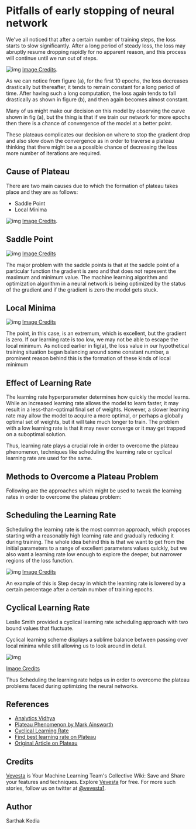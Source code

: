 # Pitfalls of early stopping of neural network
We've all noticed that after a certain number of training steps, the loss starts to slow significantly. After a long period of steady loss, the loss may abruptly resume dropping rapidly for no apparent reason, and this process will continue until we run out of steps.

![img](https://cdn-images-1.medium.com/max/900/0*rA05n6siCddLinjn.png)
[Image Credits](https://cdn-images-1.medium.com/max/900/0*rA05n6siCddLinjn.png).

As we can notice from figure (a), for the first 10 epochs, the loss decreases drastically but thereafter, it tends to remain constant for a long period of time. After having such a long computation, the loss again tends to fall drastically as shown in figure (b), and then again becomes almost constant.

Many of us might make our decision on this model by observing the curve shown in fig (a), but the thing is that if we train our network for more epochs then there is a chance of convergence of the model at a better point.

These plateaus complicates our decision on where to stop the gradient drop and also slow down the convergence as in order to traverse a plateau thinking that there might be a a possible chance of decreasing the loss more number of iterations are required.

## Cause of Plateau
There are two main causes due to which the formation of plateau takes place and they are as follows:
* Saddle Point
* Local Minima

![img](https://cdn-images-1.medium.com/max/900/1*-ya2AEsB91XDsjXkMjs-tg.png)
[Image Credits](https://medium.com/r/?url=https%3A%2F%2Fwww.researchgate.net%2Ffigure%2FDefinition-of-grey-level-blobs-from-local-minima-and-saddle-points-2D-case_fig1_10651758).

## Saddle Point

![img](https://cdn-images-1.medium.com/max/900/0*OQE_bSxccQ6R45P5.png)
[Image Credits](https://medium.com/r/?url=https%3A%2F%2Fen.wikipedia.org%2Fwiki%2FSaddle_point)

The major problem with the saddle points is that at the saddle point of a particular function the gradient is zero and that does not represent the maximum and minimum value. The machine learning algorithm and optimization algorithm in a neural network is being optimized by the status of the gradient and if the gradient is zero the model gets stuck.

## Local Minima

![img](https://cdn-images-1.medium.com/max/900/0*UfvC_Z1JespJIOcr.png)
[Image Credits](https://www.researchgate.net/figure/1st-order-saddle-point-in-the-3-dimensional-surface-Surface-is-described-by-the_fig7_280804948)

The point, in this case, is an extremum, which is excellent, but the gradient is zero. If our learning rate is too low, we may not be able to escape the local minimum. As noticed earlier in fig(a), the loss value in our hypothetical training situation began balancing around some constant number, a  prominent reason behind this is the formation of these kinds of local minimum

## Effect of Learning Rate
The learning rate hyperparameter determines how quickly the model learns. While an increased learning rate allows the model to learn faster, it may result in a less-than-optimal final set of weights. However, a slower learning rate may allow the model to acquire a more optimal, or perhaps a globally optimal set of weights, but it will take much longer to train. The problem with a low learning rate is that it may never converge or it may get trapped on a suboptimal solution.

Thus, learning rate plays a crucial role in order to overcome the plateau phenomenon, techniques like scheduling the learning rate or cyclical learning rate are used for the same.

## Methods to Overcome a Plateau Problem
Following are the approaches which might be used to tweak the learning rates in order to overcome the plateau problem:

## Scheduling the Learning Rate
Scheduling the learning rate is the most common approach, which proposes starting with a reasonably high learning rate and gradually reducing it during training. The whole idea behind this is that we want to get from the initial parameters to a range of excellent parameters values quickly, but we also want a learning rate low enough to explore the deeper, but narrower regions of the loss function.

![img](https://cdn-images-1.medium.com/max/900/0*lv38Hvzb6PwX0ZNt.png)
[Image Credits](https://medium.com/r/?url=https%3A%2F%2Fwww.researchgate.net%2Ffigure%2FStep-Decay-Learning-Rate_fig3_337159046)

An example of this is Step decay in which the learning rate is lowered by a certain percentage after a certain number of training epochs.

## Cyclical Learning Rate
Leslie Smith provided a cyclical learning rate scheduling approach with two bound values that fluctuate.

Cyclical learning scheme displays a sublime balance between passing over local minima while still allowing us to look around in detail.

![img](https://cdn-images-1.medium.com/max/900/0*lgTFEwR5GT2u2EX4.png)

[Image Credits](https://medium.com/r/?url=https%3A%2F%2Farxiv.org%2Fpdf%2F1506.01186.pdf)

Thus Scheduling the learning rate helps us in order to overcome the plateau problems faced during optimizing the neural networks.

## References
* [Analytics Vidhya](https://medium.com/r/?url=https%3A%2F%2Fanalyticsindiamag.com%2Fwhat-is-the-plateau-problem-in-neural-networks-and-how-to-fix-it%2F)
* [Plateau Phenomenon by Mark Ainsworth](https://medium.com/r/?url=https%3A%2F%2Farxiv.org%2Fpdf%2F2007.07213.pdf)
* [Cyclical Learning Rate](https://medium.com/r/?url=https%3A%2F%2Farxiv.org%2Fpdf%2F1506.01186.pdf)
* [Find best learning rate on Plateau](https://medium.com/r/?url=https%3A%2F%2Fgithub.com%2FJonnoFTW%2Fkeras_find_lr_on_plateau)
* [Original Article on Plateau](https://www.vevesta.com/blog/13-Early-stopping-of-neural-network-might-not-be-optimal-decision-Plateau-problem?utm_source=GitHub_VevestaX_plateauProblem)

## Credits
[Vevesta](https://www.vevesta.com?utm_source=Github_VevestaX_Plateau) is Your Machine Learning Team's Collective Wiki: Save and Share your features and techniques. Explore [Vevesta](https://www.vevesta.com?utm_source=Github_VevestaX_Plateau) for free. For more such stories, follow us on twitter at [@vevesta1](http://twitter.com/vevesta1).

## Author
Sarthak Kedia
